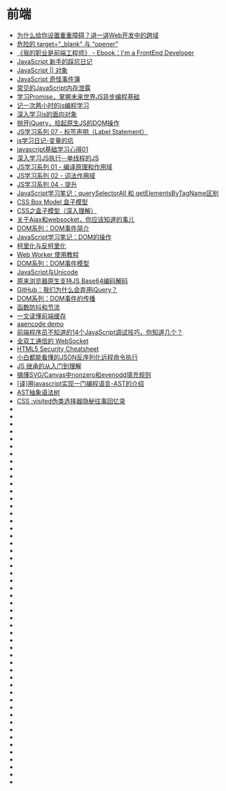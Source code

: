 # 前端
*   [为什么给你设置重重障碍？讲一讲Web开发中的跨域](https://zhuanlan.zhihu.com/p/39466226)
*   [危险的 target="_blank" 与 “opener”](https://paper.seebug.org/538/)
*   [《我的职业是前端工程师》 - Ebook：I'm a FrontEnd Developer ](https://github.com/phodal/fe)
*   [JavaScript 新手的踩坑日记](http://www.cocoachina.com/ios/20170619/19573.html)
*   [JavaScript || 对象](https://segmentfault.com/a/1190000008521798)
*   [JavaScript 奇怪事件簿](https://zhuanlan.zhihu.com/p/33986820)  
*   [常见的JavaScript内存泄露](https://github.com/zhansingsong/js-leakage-patterns)
*   [学习Promise，掌握未来世界JS异步编程基础](http://blog.guowenfh.com/2018/06/04/2018/learning-Promise/)
*   [记一次两小时的js编程学习](http://www.jianshu.com/p/15f2e1e70720)
*   [深入学习js的面向对象](https://www.jianshu.com/p/afdb33d01f6f)
*   [抛开jQuery，拾起原生JS的DOM操作](http://www.cnblogs.com/zjjDaily/p/9214519.html)
*   [JS学习系列 07 - 标签声明（Label Statement）](http://blog.liuxuan.site/2018/03/10/javascript_07_label_statement/)
*   [js学习日记-变量的坑](http://www.cnblogs.com/94pm/p/9174829.html)
*   [javascript基础学习心得01](http://www.cnblogs.com/endymion/p/9165134.html)
*   [深入学习JS执行--单线程的JS](http://www.cnblogs.com/Ry-yuan/p/7865480.html)
*   [JS学习系列 01 - 编译原理和作用域](https://blog.liuxuan.site/2017/02/10/javascript_01_principles_of_compiler/)
*   [JS学习系列 02 - 词法作用域](http://www.jianshu.com/p/47feedd77262)
*   [JS学习系列 04 - 提升](https://segmentfault.com/a/1190000008442442)
*   [JavaScript学习笔记：querySelectorAll 和 getElementsByTagName区别](https://www.w3cplus.com/javascript/querySelectorAll-vs-getElementsByTagName.html)
*   [CSS Box Model 盒子模型](http://www.cnblogs.com/polk6/p/css-boxModel.html)
*   [CSS之盒子模型（深入理解）](http://www.cnblogs.com/JiangLai/p/8595309.html)
*   [关于Ajax和websocket，你应该知道的事儿](http://www.woshipm.com/ucd/1051915.html)
*   [DOM系列：DOM事件简介](https://www.w3cplus.com/javascript/dom-event-intro.html)
*   [JavaScript学习笔记：DOM的操作](https://www.w3cplus.com/javascript/operate-dom.html)
*   [柯里化与反柯里化](http://www.cnblogs.com/walls/p/9357818.html)
*   [Web Worker 使用教程](http://www.ruanyifeng.com/blog/2018/07/web-worker.html)
*   [DOM系列：DOM事件模型](https://www.w3cplus.com/javascript/dom-model.html)
*   [JavaScript与Unicode](http://cjting.me/web2.0/js-and-unicode/)
*   [原来浏览器原生支持JS Base64编码解码](https://www.zhangxinxu.com/wordpress/2018/08/js-base64-atob-btoa-encode-decode/)
*   [GitHub：我们为什么会弃用jQuery？](http://developer.51cto.com/art/201809/583071.htm)
*   [DOM系列：DOM事件的传播](https://www.w3cplus.com/javascript/event-capturing-bubbling-javascript.html?utm_source=tuicool&utm_medium=referral)
*   [函数防抖和节流](http://www.jianshu.com/p/c8b86b09daf0?utm_source=tuicool&utm_medium=referral)
*   [一文读懂前端缓存](https://zhuanlan.zhihu.com/p/44789005?utm_source=tuicool&utm_medium=referral)
*   [aaencode demo](http://utf-8.jp/public/aaencode.html)
*   [前端程序员不知道的14个JavaScript调试技巧，你知道几个？](http://developer.51cto.com/art/201809/583772.htm?utm_source=tuicool&utm_medium=referral)
*   [全双工通信的 WebSocket](https://halfrost.com/websocket/?utm_source=tuicool&utm_medium=referral)
*   [HTML5 Security Cheatsheet](http://html5sec.org/)
*   [小白都能看懂的JSON反序列化远程命令执行](https://mp.weixin.qq.com/s?__biz=MjM5NjA0NjgyMA==&mid=2651068306&idx=2&sn=878c68f74dc3b69762809d18c3851e3c&chksm=bd1f85198a680c0f43d36babd936a62b0265629c0e3b74e86b434f07d584b1bebbf73f7be6d0&mpshare=1&scene=23&srcid=0927oFZpbjFSQWARsnkazD4K#rd)
*   [JS 继承的从入门到理解](https://mp.weixin.qq.com/s?__biz=MzU0OTExNzYwNg==&mid=2247484392&idx=1&sn=98c987fefeee199035270663e5e6fc79&chksm=fbb58821ccc20137403540702cda63d6cf8ed6fbddb00afd8b92358c52215faae6ce01c67a9c&token=1831638337&lang=zh_CN&rd2werd=1&utm_source=tuicool&utm_medium=referral)
*   [搞懂SVG/Canvas中nonzero和evenodd填充规则](https://www.zhangxinxu.com/wordpress/2018/10/nonzero-evenodd-fill-mode-rule/)
*   [[译]用javascript实现一门编程语言-AST的介绍](https://juejin.im/post/5b6e86546fb9a04f9a5d066f?utm_source=tuicool&utm_medium=referral)
*   [AST抽象语法树](http://web.jobbole.com/95171/?utm_source=tuicool&utm_medium=referral)
*   [CSS :visited伪类选择器隐秘往事回忆录](https://www.zhangxinxu.com/wordpress/2018/10/css-visited-pseudo-class/)
*   []()
*   []()
*   []()
*   []()
*   []()
*   []()
*   []()
*   []()
*   []()
*   []()
*   []()
*   []()
*   []()
*   []()
*   []()
*   []()
*   []()
*   []()
*   []()
*   []()
*   []()
*   []()
*   []()
*   []()
*   []()
*   []()
*   []()
*   []()
*   []()
*   []()
*   []()
*   []()
*   []()
*   []()
*   []()
*   []()
*   []()
*   []()
*   []()
*   []()
*   []()
*   []()
*   []()
*   []()
*   []()
*   []()
*   []()
*   []()
*   []()
*   []()
*   []()
